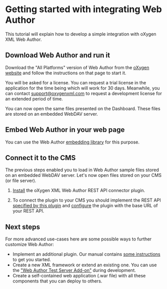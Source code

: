 Getting started with integrating Web Author 
===========================================

This tutorial will explain how to develop a simple integration with oXygen XML Web Author.

Download Web Author and run it
------------------------------

Download the "All Platforms" version of Web Author from the [oXygen website](https://oxygenxml.com/xml_web_author/download_oxygenxml_web_author.html?os=All) and follow the instructions on that page to start it.

You will be asked for a license. You can request a trial license in the application for the time being which will work for 30 days. Meanwhile, you can contact support@oxygenxml.com to request a development license for an extended period of time.

You can now open the same files presented on the Dashboard. These files are stored on an embedded WebDAV server.

Embed Web Author in your web page
---------------------------------

You can use the Web Author [embedding library](embedding-library/) for this purpose. 

Connect it to the CMS
---------------------

The previous steps enabled you to load in Web Author sample files stored on an embedded WebDAV server. Let's now open files stored on your CMS (or file server).

1. [Install](../README.md#plugin-installation) the oXygen XML Web Author REST API connector plugin. 

2. To connect the plugin to your CMS you should implement the REST API [specified by this plugin](API-spec.md) and [configure](../README.md#plugin-configuration) the plugin with the base URL of your REST API.


Next steps
----------
For more advanced use-cases here are some possible ways to further customize Web Author:
- Implement an additional plugin. Our manual contains [some instructions](https://oxygenxml.com/doc/versions/18.1/ug-editor/tasks/webapp-plugin-prototyping.html#webapp-plugin-prototyping) to get you started.
- Create a new XML framework or extend an existing one. You can use the ["Web Author Test Server Add-on"](https://oxygenxml.com/doc/versions/18.1/ug-editor/topics/customizing_frameworks.html) during development.
- Create a self-contained web application (.war file) with all these components that you can deploy to others.

